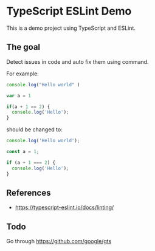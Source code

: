 # TypeScript ESLint Demo

This is a demo project using TypeScript and ESLint.


## The goal

Detect issues in code and auto fix them using command.

For example:

```ts
console.log("Hello world" )

var a = 1

if(a + 1 == 2) {
  console.log('Hello');
}
```

should be changed to:

```ts
console.log('Hello world');

const a = 1;

if (a + 1 === 2) {
  console.log('Hello');
}

```


## References

- https://typescript-eslint.io/docs/linting/


## Todo

Go through https://github.com/google/gts
